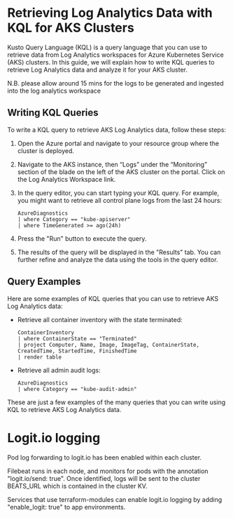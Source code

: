 # Retrieving Log Analytics Data with KQL for AKS Clusters

Kusto Query Language (KQL) is a query language that you can use to retrieve data from Log Analytics workspaces for Azure Kubernetes Service (AKS) clusters. In this guide, we will explain how to write KQL queries to retrieve Log Analytics data and analyze it for your AKS cluster.

N.B. please allow around 15 mins for the logs to be generated and ingested into the log analytics workspace

## Writing KQL Queries

To write a KQL query to retrieve AKS Log Analytics data, follow these steps:

1. Open the Azure portal and navigate to your resource group where the cluster is deployed.

2. Navigate to the AKS instance, then “Logs” under the “Monitoring” section of the blade on the left of the AKS cluster on the portal. Click on the Log Analytics Workspace link.

3. In the query editor, you can start typing your KQL query. For example, you might want to retrieve all control plane logs from the last 24 hours:

    ```
    AzureDiagnostics
    | where Category == "kube-apiserver"
    | where TimeGenerated >= ago(24h)
    ```

4. Press the "Run" button to execute the query.

5. The results of the query will be displayed in the "Results" tab. You can further refine and analyze the data using the tools in the query editor.

## Query Examples

Here are some examples of KQL queries that you can use to retrieve AKS Log Analytics data:

- Retrieve all container inventory with the state terminated:

    ```
    ContainerInventory
    | where ContainerState == "Terminated"
    | project Computer, Name, Image, ImageTag, ContainerState, CreatedTime, StartedTime, FinishedTime
    | render table

    ```

- Retrieve all admin audit logs:

    ```
    AzureDiagnostics
    | where Category == "kube-audit-admin"
    ```

These are just a few examples of the many queries that you can write using KQL to retrieve AKS Log Analytics data.

# Logit.io logging

Pod log forwarding to logit.io has been enabled within each cluster.

Filebeat runs in each node, and monitors for pods with the annotation "logit.io/send: true".
Once identified, logs will be sent to the cluster BEATS_URL which is contained in the cluster KV.

Services that use terraform-modules can enable logit.io logging by adding "enable_logit: true" to app environments.
